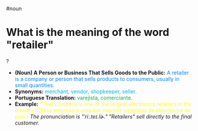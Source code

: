 #noun

# What is the meaning of the word "retailer"
?
* **(Noun) A Person or Business That Sells Goods to the Public:** <span style="color:rgb(0, 132, 255)">A retailer is a company or person that sells products to consumers, usually in small quantities.</span>
* **Synonyms:** <span style="color:rgb(0, 176, 240)">merchant, vendor, shopkeeper, seller.</span>
* **Portuguese Translation:** <span style="color:rgb(0, 176, 80)">varejista, comerciante.</span>
* **Example:** <span style="color:rgb(255, 255, 0)">"That company is one of the largest electronics retailers in the country." (Essa empresa é uma das maiores varejistas de eletrônicos do país.)</span>
*The pronunciation is "ˈriː.teɪ.lɚ." "Retailers" sell directly to the final customer.*
<!--SR:!2025-07-02,1,210-->
